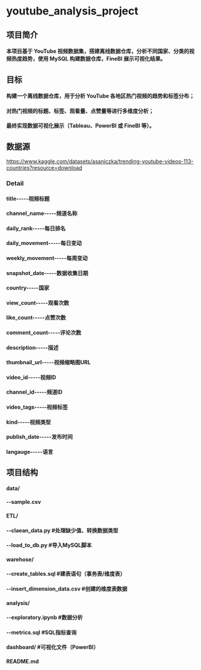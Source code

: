 # youtube_analysis_project

## 项目简介
#### 本项目基于 YouTube 视频数据集，搭建离线数据仓库，分析不同国家、分类的视频热度趋势，使用 MySQL 构建数据仓库，FineBI 展示可视化结果。

## 目标
#### 构建一个离线数据仓库，用于分析 YouTube 各地区热门视频的趋势和标签分布；  
#### 对热门视频的标题、标签、观看量、点赞量等进行多维度分析；  
#### 最终实现数据可视化展示（Tableau、PowerBI 或 FineBI 等）。

## 数据源
https://www.kaggle.com/datasets/asaniczka/trending-youtube-videos-113-countries?resource=download
### Detail
#### title-----视频标题
#### channel_name-----频道名称
#### daily_rank-----每日排名
#### daily_movement-----每日变动
#### weekly_movement-----每周变动
#### snapshot_date-----数据收集日期
#### country-----国家
#### view_count-----观看次数
#### like_count-----点赞次数
#### comment_count-----评论次数
#### description-----描述
#### thumbnail_url-----视频缩略图URL
#### video_id-----视频ID
#### channel_id-----频道ID
#### video_tags-----视频标签
#### kind-----视频类型
#### publish_date-----发布时间
#### langauge-----语言


## 项目结构
#### data/  
####   --sample.csv   
#### ETL/
####   --claean_data.py   #处理缺少值、转换数据类型
####   --load_to_db.py   #导入MySQL脚本
#### warehose/
####   --create_tables.sql   #建表语句（事务表/维度表）
####   --insert_dimension_data.csv   #创建的维度表数据
#### analysis/
####   --exploratory.ipynb   #数据分析
####   --metrics.sql   #SQL指标查询
#### dashboard/   #可视化文件（PowerBI）
#### README.md


